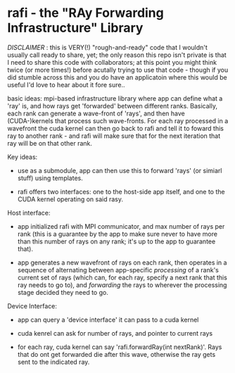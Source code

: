 # rafi - the "RAy Forwarding Infrastructure" Library

*DISCLAIMER* : this is VERY(!) "rough-and-ready" code that I wouldn't
usually call ready to share, yet; the only reason this repo isn't
private is that I need to share this code with collaborators; at this
point you might think twice (or more times!) before acutally trying to
use that code - though if you did stumble across this and you do have
an applicatoin where this would be useful I'd love to hear about it
fore sure..

basic ideas: mpi-based infrastructure library where app can define
what a 'ray' is, and how rays get 'forwarded' between different ranks.
Basically, each rank can generate a wave-front of 'rays', and then
have (CUDA-)kernels that process such wave-fronts. For each ray
processed in a wavefront the cuda kernel can then go back to rafi and
tell it to foward this ray to another rank - and rafi will make sure
that for the next iteration that ray will be on that other rank.

Key ideas:

- use as a submodule, app can then use this to forward 'rays' (or
  simiarl stuff) using templates.

- rafi offers two interfaces: one to the host-side app itself, and one
  to the CUDA kernel operating on said rasy.

Host interface:

- app initialized rafi with MPI communicator, and max number of rays
  per rank (this is a guarantee by the app to make sure never to have
  more than this number of rays on any rank; it's up to the app to
  guarantee that).
  
- app generates a new wavefront of rays on each rank, then operates in
  a sequence of alternating between app-specific _processing_ of a
  rank's current set of rays (which can, for each ray, specify a next
  rank that this ray needs to go to), and _forwarding_ the rays to
  wherever the processing stage decided they need to go.
  
Device Interface:

- app can query a 'device interface' it can pass to a cuda kernel

- cuda kenrel can ask for number of rays, and pointer to current rays

- for each ray, cuda kernel can say 'rafi.forwardRay(int
  nextRank)'. Rays that do ont get forwarded die after this wave,
  otherwise the ray gets sent to the indicated ray.

